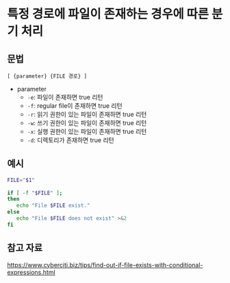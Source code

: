 # 특정 경로에 파일이 존재하는 경우에 따른 분기 처리

## 문법

```
[ {parameter} {FILE 경로} ]
```

- parameter
	- `-e`: 파일이 존재하면 true 리턴
	- `-f`: regular file이 존재하면 true 리턴
	- `-r`: 읽기 권한이 있는 파일이 존재하면 true 리턴
	- `-w`: 쓰기 권한이 있는 파일이 존재하면 true 리턴
	- `-x`: 실행 권한이 있는 파일이 존재하면 true 리턴
	- `-d`: 디렉토리가 존재하면 true 리턴

## 예시

```sh
FILE="$1"
 
if [ -f "$FILE" ];
then
   echo "File $FILE exist."
else
   echo "File $FILE does not exist" >&2
fi
```

## 참고 자료

https://www.cyberciti.biz/tips/find-out-if-file-exists-with-conditional-expressions.html